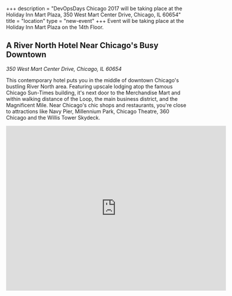 +++
description = "DevOpsDays Chicago 2017 will be taking place at the Holiday Inn Mart Plaza, 350 West Mart Center Drive, Chicago, IL 60654"
title = "location"
type = "new-event"
+++
Event will be taking place at the Holiday Inn Mart Plaza on the 14th Floor.

## A River North Hotel Near Chicago's Busy Downtown
*350 West Mart Center Drive, Chicago, IL 60654*

This contemporary hotel puts you in the middle of downtown Chicago's bustling River North area. Featuring upscale lodging atop the famous Chicago Sun-Times building, it's next door to the Merchandise Mart and within walking distance of the Loop, the main business district, and the Magnificent Mile. Near Chicago's chic shops and restaurants, you're close to attractions like Navy Pier, Millennium Park, Chicago Theatre, 360 Chicago and the Willis Tower Skydeck.

<iframe src="https://www.google.com/maps/embed?pb=!1m18!1m12!1m3!1d2970.214376515372!2d-87.6400501482383!3d41.888246472654856!2m3!1f0!2f0!3f0!3m2!1i1024!2i768!4f13.1!3m3!1m2!1s0x880e2cb7ca30a3ff%3A0x3936cc667d8556f!2sHoliday+Inn+Chicago+Mart+Plaza+River+North!5e0!3m2!1sen!2sus!4v1487329717904" width="600" height="450" frameborder="0" style="border:0" allowfullscreen></iframe>